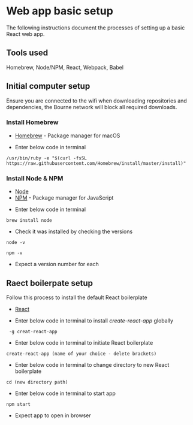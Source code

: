 # Web app basic setup

The following instructions document the processes of setting up a basic React web app.

## Tools used

Homebrew, Node/NPM, React, Webpack, Babel

## Initial computer setup

Ensure you are connected to the wifi when downloading repositories and dependencies, the Bourne network will block all required downloads.

### Install Homebrew

* [Homebrew](https://brew.sh/) - Package manager for macOS

- Enter below code in terminal 

```
/usr/bin/ruby -e "$(curl -fsSL https://raw.githubusercontent.com/Homebrew/install/master/install)"
``` 

### Install Node & NPM

* [Node](https://nodejs.org/en/)
* [NPM](https://www.npmjs.com/) - Package manager for JavaScript

- Enter below code in terminal 

```
brew install node
``` 

- Check it was installed by checking the versions 

```
node -v
``` 
```
npm -v
``` 
- Expect a version number for each

## Raect boilerpate setup

Follow this process to install the default React boilerplate

* [React](https://facebook.github.io/react/)

- Enter below code in terminal to install *create-react-app* globally

```
 -g creat-react-app
``` 

- Enter below code in terminal to initiate React boilerplate

```
create-react-app (name of your choice - delete brackets)
``` 

- Enter below code in terminal to change directory to new React boilerplate

```
cd (new directory path)
```

- Enter below code in terminal to start app

```
npm start
```

- Expect app to open in browser